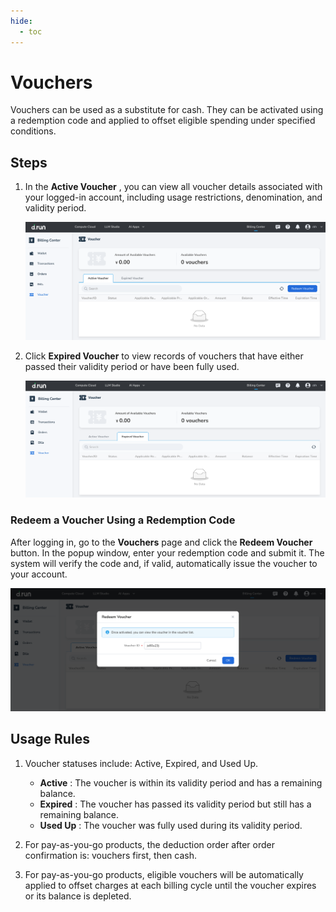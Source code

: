 ```yaml
---
hide:
  - toc
---
```


# Vouchers

Vouchers can be used as a substitute for cash. They can be activated using a redemption code and applied to offset eligible spending under specified conditions.

## Steps

1. In the **Active Voucher** , you can view all voucher details associated with your logged-in account, including usage restrictions, denomination, and validity period.

    ![voucher](./images/voucher.png)

2. Click **Expired Voucher** to view records of vouchers that have either passed their validity period or have been fully used.

    ![voucher](./images/voucher-1.png)

### Redeem a Voucher Using a Redemption Code

After logging in, go to the **Vouchers** page and click the **Redeem Voucher** button. In the popup window, enter your redemption code and submit it. The system will verify the code and, if valid, automatically issue the voucher to your account.

![voucher](./images/voucher-2.png)

## Usage Rules

1. Voucher statuses include: Active, Expired, and Used Up.

   - **Active** : The voucher is within its validity period and has a remaining balance.
   - **Expired** : The voucher has passed its validity period but still has a remaining balance.
   - **Used Up** : The voucher was fully used during its validity period.

2. For pay-as-you-go products, the deduction order after order confirmation is: vouchers first, then cash.
3. For pay-as-you-go products, eligible vouchers will be automatically applied to offset charges at each billing cycle until the voucher expires or its balance is depleted.
